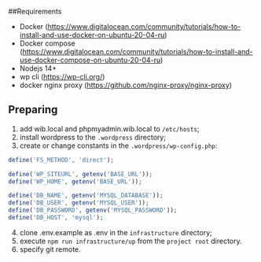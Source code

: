 ##Requirements

* Docker (https://www.digitalocean.com/community/tutorials/how-to-install-and-use-docker-on-ubuntu-20-04-ru)
* Docker compose (https://www.digitalocean.com/community/tutorials/how-to-install-and-use-docker-compose-on-ubuntu-20-04-ru)
* Nodejs 14+
* wp cli (https://wp-cli.org/)
* docker nginx proxy (https://github.com/nginx-proxy/nginx-proxy)

## Preparing

1. add wib.local and phpmyadmin.wib.local to `/etc/hosts`;
2. install wordpress to the `.wordpress` directory;
3. create or change constants in the `.wordpress/wp-config.php`:
```php
define('FS_METHOD', 'direct');

define('WP_SITEURL', getenv('BASE_URL'));
define('WP_HOME', getenv('BASE_URL'));

define('DB_NAME', getenv('MYSQL_DATABASE'));
define('DB_USER', getenv('MYSQL_USER'));
define('DB_PASSWORD', getenv('MYSQL_PASSWORD'));
define('DB_HOST', 'mysql');
```
4. clone .env.example as .env in the `infrastructure` directory;
5. execute `npm run infrastructure/up` from the `project root` directory.
6. specify git remote.